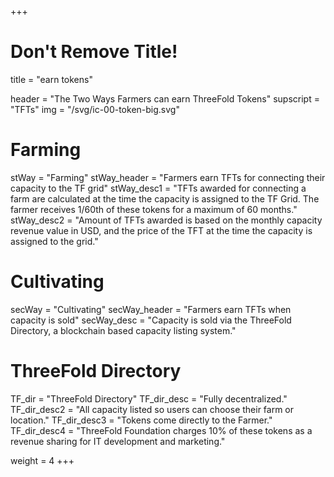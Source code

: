 +++
# Don't Remove Title!
title = "earn tokens"

header = "The Two Ways Farmers can earn ThreeFold Tokens"
supscript = "TFTs"
img = "/svg/ic-00-token-big.svg"

# Farming
stWay = "Farming"
stWay_header = "Farmers earn TFTs for connecting their capacity to the TF grid"
stWay_desc1 = "TFTs awarded for connecting a farm are calculated at the time the capacity is assigned to the TF Grid. The farmer receives 1/60th of these tokens for a maximum of 60 months."
stWay_desc2 = "Amount of TFTs awarded is based on the monthly capacity revenue value in USD, and the price of the TFT at the time the capacity is assigned to the grid."

# Cultivating
secWay = "Cultivating"
secWay_header = "Farmers earn TFTs when capacity is sold"
secWay_desc = "Capacity is sold via the ThreeFold Directory, a blockchain based capacity listing system."

# ThreeFold Directory
TF_dir = "ThreeFold Directory"
TF_dir_desc = "Fully decentralized."
TF_dir_desc2 = "All capacity listed so users can choose their farm or location."
TF_dir_desc3 = "Tokens come directly to the Farmer."
TF_dir_desc4 = "ThreeFold Foundation charges 10% of these tokens as a revenue sharing for IT development and marketing."

weight = 4
+++
